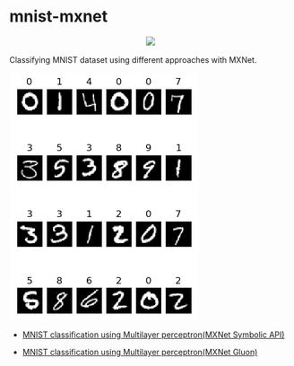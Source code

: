 # mnist-mxnet

<div align="center">
  <a href="https://mxnet.incubator.apache.org/"><img src="https://raw.githubusercontent.com/dmlc/web-data/master/mxnet/image/mxnet_logo_2.png"></a><br>
</div>

Classifying MNIST dataset using different approaches with MXNet.

![MNIST](https://raw.githubusercontent.com/jkotra/mnist-keras/master/mnist.png)

* [MNIST classification using Multilayer perceptron(MXNet Symbolic API)](https://github.com/jkotra/mnist-mxnet/blob/master/MNIST_MXNet-SYM_MLP.ipynb)

* [MNIST classification using Multilayer perceptron(MXNet Gluon)](https://github.com/jkotra/mnist-mxnet/blob/master/MNIST_MXNet_MLP.ipynb)
